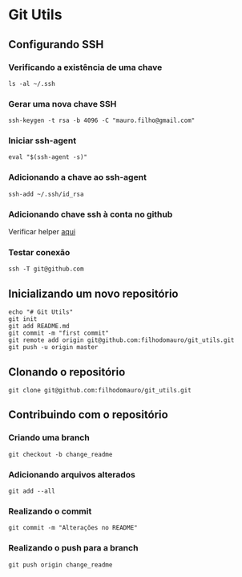 # Git Utils

## Configurando SSH

### Verificando a existência de uma chave
```
ls -al ~/.ssh
```

### Gerar uma nova chave SSH

```
ssh-keygen -t rsa -b 4096 -C "mauro.filho@gmail.com"
```

### Iniciar ssh-agent

```
eval "$(ssh-agent -s)"
```

### Adicionando a chave ao ssh-agent

```
ssh-add ~/.ssh/id_rsa
```
### Adicionando chave ssh à conta no github

Verificar helper [aqui](https://help.github.com/articles/adding-a-new-ssh-key-to-your-github-account/)

### Testar conexão

```
ssh -T git@github.com
```

## Inicializando um novo repositório

```
echo "# Git Utils"
git init
git add README.md
git commit -m "first commit"
git remote add origin git@github.com:filhodomauro/git_utils.git
git push -u origin master
```

## Clonando o repositório

```
git clone git@github.com:filhodomauro/git_utils.git
```
## Contribuindo com o repositório

### Criando uma branch
```
git checkout -b change_readme
```

### Adicionando arquivos alterados

```
git add --all
```

### Realizando o commit

```
git commit -m "Alterações no README"
```

### Realizando o push para a branch

```
git push origin change_readme
```
